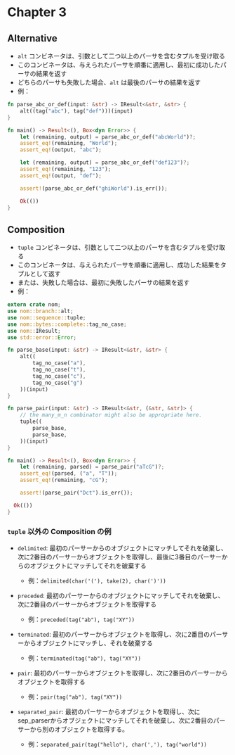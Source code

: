 # Chapter 3

## Alternative

- `alt` コンビネータは、引数として二つ以上のパーサを含むタプルを受け取る
- このコンビネータは、与えられたパーサを順番に適用し、最初に成功したパーサの結果を返す
- どちらのパーサも失敗した場合、`alt` は最後のパーサの結果を返す
- 例：

```rust
fn parse_abc_or_def(input: &str) -> IResult<&str, &str> {
    alt((tag("abc"), tag("def")))(input)
}

fn main() -> Result<(), Box<dyn Error>> {
    let (remaining, output) = parse_abc_or_def("abcWorld")?;
    assert_eq!(remaining, "World");
    assert_eq!(output, "abc");

    let (remaining, output) = parse_abc_or_def("def123")?;
    assert_eq!(remaining, "123");
    assert_eq!(output, "def");

    assert!(parse_abc_or_def("ghiWorld").is_err());

    Ok(())
}
```

## Composition

- `tuple` コンビネータは、引数として二つ以上のパーサを含むタプルを受け取る
- このコンビネータは、与えられたパーサを順番に適用し、成功した結果をタプルとして返す
- または、失敗した場合は、最初に失敗したパーサの結果を返す
- 例：

```rust
extern crate nom;
use nom::branch::alt;
use nom::sequence::tuple;
use nom::bytes::complete::tag_no_case;
use nom::IResult;
use std::error::Error;

fn parse_base(input: &str) -> IResult<&str, &str> {
    alt((
        tag_no_case("a"),
        tag_no_case("t"),
        tag_no_case("c"),
        tag_no_case("g")
    ))(input)
}

fn parse_pair(input: &str) -> IResult<&str, (&str, &str)> {
    // the many_m_n combinator might also be appropriate here.
    tuple((
        parse_base,
        parse_base,
    ))(input)
}

fn main() -> Result<(), Box<dyn Error>> {
    let (remaining, parsed) = parse_pair("aTcG")?;
    assert_eq!(parsed, ("a", "T"));
    assert_eq!(remaining, "cG");

    assert!(parse_pair("Dct").is_err());

  Ok(())
}
```

### `tuple` 以外の Composition の例

- `delimited`: 最初のパーサーからのオブジェクトにマッチしてそれを破棄し、次に2番目のパーサーからオブジェクトを取得し、最後に3番目のパーサーからのオブジェクトにマッチしてそれを破棄する
  - 例：`delimited(char('('), take(2), char(')'))`

- `preceded`: 最初のパーサーからのオブジェクトにマッチしてそれを破棄し、次に2番目のパーサーからオブジェクトを取得する
  - 例：`preceded(tag("ab"), tag("XY"))`

- `terminated`: 最初のパーサーからオブジェクトを取得し、次に2番目のパーサーからオブジェクトにマッチし、それを破棄する
  - 例：`terminated(tag("ab"), tag("XY"))`

- `pair`: 最初のパーサーからオブジェクトを取得し、次に2番目のパーサーからオブジェクトを取得する
  - 例：`pair(tag("ab"), tag("XY"))`

- `separated_pair`: 最初のパーサーからオブジェクトを取得し、次にsep_parserからオブジェクトにマッチしてそれを破棄し、次に2番目のパーサーから別のオブジェクトを取得する。
  - 例：`separated_pair(tag("hello"), char(','), tag("world"))`
